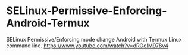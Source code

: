 # SELinux-Permissive-Enforcing-Android-Termux
SELinux Permissive/Enforcing mode change Android with Termux Linux command line.
https://www.youtube.com/watch?v=dROoIM978v4
